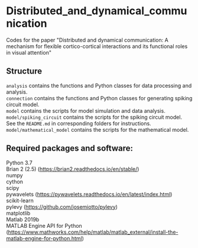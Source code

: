 # Distributed_and_dynamical_communication

Codes for the paper "Distributed and dynamical communication: A mechanism for flexible cortico-cortical interactions and its functional roles in visual attention"

## Structure

`analysis` contains the functions and Python classes for data processing and analysis.  
`connection` contains the functions and Python classes for generating spiking circuit model.  
`model` contains the scripts for model simulation and data analysis.  
`model/spiking_circuit` contains the scripts for the spiking circuit model. See the `README.md` in corresponding folders for instructions.  
`model/mathematical_model` contains the scripts for the mathematical model.

## Required packages and software:

Python 3.7  
Brian 2 (2.5) (https://brian2.readthedocs.io/en/stable/)  
numpy  
cython  
scipy  
pywavelets (https://pywavelets.readthedocs.io/en/latest/index.html)  
scikit-learn  
pylevy (https://github.com/josemiotto/pylevy)  
matplotlib  
Matlab 2019b  
MATLAB Engine API for Python (https://www.mathworks.com/help/matlab/matlab_external/install-the-matlab-engine-for-python.html)
	
